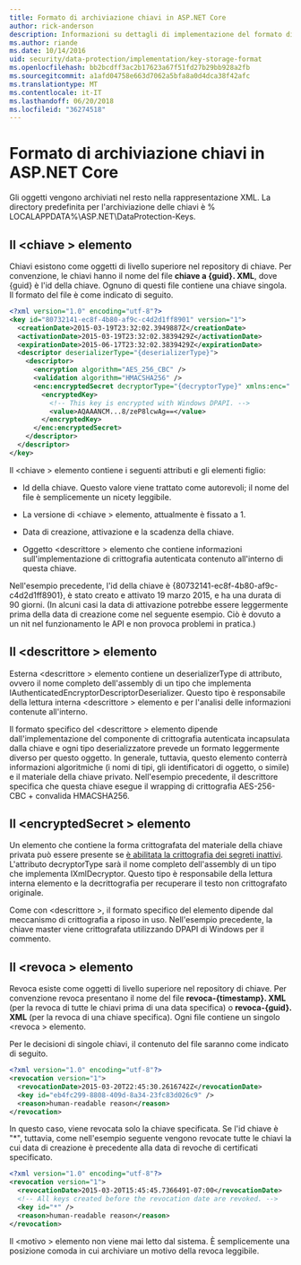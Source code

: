 ```yaml
---
title: Formato di archiviazione chiavi in ASP.NET Core
author: rick-anderson
description: Informazioni su dettagli di implementazione del formato di archiviazione delle chiavi di protezione dei dati di ASP.NET Core.
ms.author: riande
ms.date: 10/14/2016
uid: security/data-protection/implementation/key-storage-format
ms.openlocfilehash: bb2bcdff3ac2b17623a67f51fd27b29bb928a2fb
ms.sourcegitcommit: a1afd04758e663d7062a5bfa8a0d4dca38f42afc
ms.translationtype: MT
ms.contentlocale: it-IT
ms.lasthandoff: 06/20/2018
ms.locfileid: "36274518"
---
```

# <a name="key-storage-format-in-aspnet-core"></a>Formato di archiviazione chiavi in ASP.NET Core

<a name="data-protection-implementation-key-storage-format"></a>

Gli oggetti vengono archiviati nel resto nella rappresentazione XML. La directory predefinita per l'archiviazione delle chiavi è % LOCALAPPDATA%\ASP.NET\DataProtection-Keys\.

## <a name="the-key-element"></a>Il \<chiave > elemento

Chiavi esistono come oggetti di livello superiore nel repository di chiave. Per convenzione, le chiavi hanno il nome del file **chiave a {guid}. XML**, dove {guid} è l'id della chiave. Ognuno di questi file contiene una chiave singola. Il formato del file è come indicato di seguito.

```xml
<?xml version="1.0" encoding="utf-8"?>
<key id="80732141-ec8f-4b80-af9c-c4d2d1ff8901" version="1">
  <creationDate>2015-03-19T23:32:02.3949887Z</creationDate>
  <activationDate>2015-03-19T23:32:02.3839429Z</activationDate>
  <expirationDate>2015-06-17T23:32:02.3839429Z</expirationDate>
  <descriptor deserializerType="{deserializerType}">
    <descriptor>
      <encryption algorithm="AES_256_CBC" />
      <validation algorithm="HMACSHA256" />
      <enc:encryptedSecret decryptorType="{decryptorType}" xmlns:enc="...">
        <encryptedKey>
          <!-- This key is encrypted with Windows DPAPI. -->
          <value>AQAAANCM...8/zeP8lcwAg==</value>
        </encryptedKey>
      </enc:encryptedSecret>
    </descriptor>
  </descriptor>
</key>
```

Il \<chiave > elemento contiene i seguenti attributi e gli elementi figlio:

* Id della chiave. Questo valore viene trattato come autorevoli; il nome del file è semplicemente un nicety leggibile.

* La versione di \<chiave > elemento, attualmente è fissato a 1.

* Data di creazione, attivazione e la scadenza della chiave.

* Oggetto \<descrittore > elemento che contiene informazioni sull'implementazione di crittografia autenticata contenuto all'interno di questa chiave.

Nell'esempio precedente, l'id della chiave è {80732141-ec8f-4b80-af9c-c4d2d1ff8901}, è stato creato e attivato 19 marzo 2015, e ha una durata di 90 giorni. (In alcuni casi la data di attivazione potrebbe essere leggermente prima della data di creazione come nel seguente esempio. Ciò è dovuto a un nit nel funzionamento le API e non provoca problemi in pratica.)

## <a name="the-descriptor-element"></a>Il \<descrittore > elemento

Esterna \<descrittore > elemento contiene un deserializerType di attributo, ovvero il nome completo dell'assembly di un tipo che implementa IAuthenticatedEncryptorDescriptorDeserializer. Questo tipo è responsabile della lettura interna \<descrittore > elemento e per l'analisi delle informazioni contenute all'interno.

Il formato specifico del \<descrittore > elemento dipende dall'implementazione del componente di crittografia autenticata incapsulata dalla chiave e ogni tipo deserializzatore prevede un formato leggermente diverso per questo oggetto. In generale, tuttavia, questo elemento conterrà informazioni algoritmiche (i nomi di tipi, gli identificatori di oggetto, o simile) e il materiale della chiave privato. Nell'esempio precedente, il descrittore specifica che questa chiave esegue il wrapping di crittografia AES-256-CBC + convalida HMACSHA256.

## <a name="the-encryptedsecret-element"></a>Il \<encryptedSecret > elemento

Un <encryptedSecret> elemento che contiene la forma crittografata del materiale della chiave privata può essere presente se [è abilitata la crittografia dei segreti inattivi](xref:security/data-protection/implementation/key-encryption-at-rest#data-protection-implementation-key-encryption-at-rest). L'attributo decryptorType sarà il nome completo dell'assembly di un tipo che implementa IXmlDecryptor. Questo tipo è responsabile della lettura interna <encryptedKey> elemento e la decrittografia per recuperare il testo non crittografato originale.

Come con \<descrittore >, il formato specifico del <encryptedSecret> elemento dipende dal meccanismo di crittografia a riposo in uso. Nell'esempio precedente, la chiave master viene crittografata utilizzando DPAPI di Windows per il commento.

## <a name="the-revocation-element"></a>Il \<revoca > elemento

Revoca esiste come oggetti di livello superiore nel repository di chiave. Per convenzione revoca presentano il nome del file **revoca-{timestamp}. XML** (per la revoca di tutte le chiavi prima di una data specifica) o **revoca-{guid}. XML** (per la revoca di una chiave specifica). Ogni file contiene un singolo \<revoca > elemento.

Per le decisioni di singole chiavi, il contenuto del file saranno come indicato di seguito.

```xml
<?xml version="1.0" encoding="utf-8"?>
<revocation version="1">
  <revocationDate>2015-03-20T22:45:30.2616742Z</revocationDate>
  <key id="eb4fc299-8808-409d-8a34-23fc83d026c9" />
  <reason>human-readable reason</reason>
</revocation>
```

In questo caso, viene revocata solo la chiave specificata. Se l'id chiave è "*", tuttavia, come nell'esempio seguente vengono revocate tutte le chiavi la cui data di creazione è precedente alla data di revoche di certificati specificato.

```xml
<?xml version="1.0" encoding="utf-8"?>
<revocation version="1">
  <revocationDate>2015-03-20T15:45:45.7366491-07:00</revocationDate>
  <!-- All keys created before the revocation date are revoked. -->
  <key id="*" />
  <reason>human-readable reason</reason>
</revocation>
```

Il \<motivo > elemento non viene mai letto dal sistema. È semplicemente una posizione comoda in cui archiviare un motivo della revoca leggibile.

